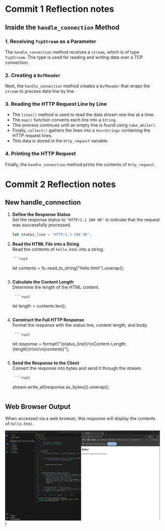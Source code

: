 # Commit 1 Reflection notes

## Inside the `handle_connection` Method  

### 1. Receiving `TcpStream` as a Parameter  
The `handle_connection` method receives a `stream`, which is of type `TcpStream`. This type is used for reading and writing data over a TCP connection.  

### 2. Creating a `BufReader`  
Next, the `handle_connection` method creates a `BufReader` that wraps the `stream` to process data line by line.  

### 3. Reading the HTTP Request Line by Line  
- The `lines()` method is used to read the data stream one line at a time.  
- The `map()` function converts each line into a `String`.  
- This process continues until an empty line is found using `take_while()`.  
- Finally, `collect()` gathers the lines into a `Vec<String>` containing the HTTP request lines.  
- This data is stored in the `http_request` variable.  

### 4. Printing the HTTP Request  
Finally, the `handle_connection` method prints the contents of `http_request`.  

# Commit 2 Reflection notes

##  New handle_connection

1. **Define the Response Status**  
   Set the response status to `"HTTP/1.1 200 OK"` to indicate that the request was successfully processed.

    ```rust
    let status_line = "HTTP/1.1 200 OK";
    ``` 

2. **Read the HTML File into a String**  
   Read the contents of `hello.html` into a string.
 
       ```rust
    let contents = fs::read_to_string("hello.html").unwrap();
    ``` 

3. **Calculate the Content Length**  
   Determine the length of the HTML content.

        ```rust
    let length = contents.len();
    ``` 

4. **Construct the Full HTTP Response**  
   Format the response with the status line, content length, and body.

        ```rust
    let response =
        format!("{status_line}\r\nContent-Length:{length}\r\n\r\n{contents}");
    ``` 

5. **Send the Response to the Client**  
   Convert the response into bytes and send it through the stream.

        ```rust
    stream.write_all(response.as_bytes()).unwrap();
    ``` 

## Web Browser Output
When accessed via a web browser, this response will display the contents of `hello.html`.

![alt text](image.png)!
